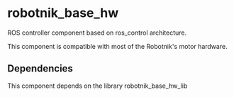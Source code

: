 # robotnik_base_hw

ROS controller component based on ros_control architecture. 

This component is compatible with most of the Robotnik's motor hardware.

## Dependencies

This component depends on the library robotnik_base_hw_lib




